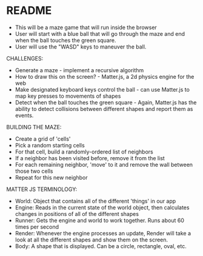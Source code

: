 # README
* This will be a maze game that will run inside the browser
* User will start with a blue ball that will go through the maze and end when the ball touches the green square.
* User will use the "WASD" keys to maneuver the ball.

CHALLENGES:
* Generate a maze - implement a recursive algorithm
* How to draw this on the screen? - Matter.js, a 2d physics engine for the web
* Make designated keyboard keys control the ball - can use Matter.js to map key presses to movements of shapes
* Detect when the ball touches the green square - Again, Matter.js has the ability to detect collisions between different shapes and report them as events.

BUILDING THE MAZE:
* Create a grid of 'cells'
* Pick a random starting cells
* For that cell, build a randomly-ordered list of neighbors
* If a neighbor has been visited before, remove it from the list
* For each remaining neighbor, 'move' to it and remove the wall between those two cells
* Repeat for this new neighbor

MATTER JS TERMINOLOGY:
* World: Object that contains all of the different 'things' in our app
* Engine: Reads in the current state of the world object, then calculates changes in positions of all of the different shapes
* Runner: Gets the engine and world to work together. Runs about 60 times per second
* Render: Whenever the engine processes an update, Render will take a look at all the different shapes and show them on the screen.
* Body: A shape that is displayed. Can be a circle, rectangle, oval, etc.
